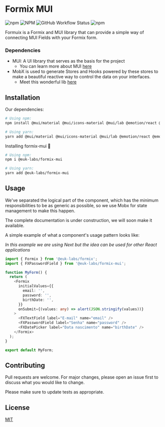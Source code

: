 # Formix MUI

![npm](https://img.shields.io/npm/v/@euk-labs/formix-mui)
![NPM](https://img.shields.io/npm/l/@euk-labs/formix-mui)
![GitHub Workflow Status](https://img.shields.io/github/workflow/status/Eureka-Shoulders/formix-mui/CI)
![npm](https://img.shields.io/npm/dw/@euk-labs/formix-mui)

Formuix is a Formix and MUI library that can provide a simple way of connecting MUI Fields with your Formix form.

### Dependencies

- MUI: A UI library that serves as the basis for the project
  - You can learn more about MUI [here](mui.com/)
- MobX is used to generate Stores and Hooks powered by these stores to make a beautiful reactive way to control the data on your interfaces.
  - Meet this wonderful lib [here](mobx.js.org/)

## Installation

Our dependencies:

```bash
# Using npm:
npm install @mui/material @mui/icons-material @mui/lab @emotion/react @emotion/styled mobx mobx-react-lite @euk-labs/formix

# Using yarn:
yarn add @mui/material @mui/icons-material @mui/lab @emotion/react @emotion/styled mobx mobx-react-lite @euk-labs/formix
```

Installing formix-mui 🤩

```bash
# Using npm:
npm i @euk-labs/formix-mui

# Using yarn:
yarn add @euk-labs/formix-mui
```

## Usage

We've separated the logical part of the component, which has the minimum responsibilities to be as generic as possible, so we use Mobx for state management to make this happen.

The complete documentation is under construction, we will soon make it available.

A simple example of what a component's usage pattern looks like:

_In this example we are using Next but the idea can be used for other React applications_

```ts
import { Formix } from '@euk-labs/formix';
import { FXPasswordField } from '@euk-labs/formix-mui';

function MyForm() {
  return (
    <Formix
      initialValues={{
        email: '',
        password: '',
        birthDate: '',
      }}
      onSubmit={(values: any) => alert(JSON.stringify(values))}
    >
      <FXTextField label="E-mail" name="email" />
      <FXPasswordField label="Senha" name="password" />
      <FXDatePicker label="Data nascimento" name="birthDate" />
    </Formix>
  );
}

export default MyForm;
```

## Contributing

Pull requests are welcome. For major changes, please open an issue first to discuss what you would like to change.

Please make sure to update tests as appropriate.

## License

[MIT](https://choosealicense.com/licenses/mit/)
